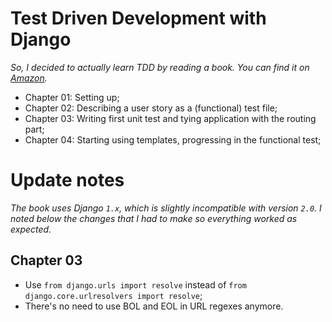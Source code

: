 # Test Driven Development with Django

_So, I decided to actually learn TDD by reading a book. You can find it on
[Amazon](https://www.amazon.com/Test-Driven-Development-Python-Selenium-JavaScript/dp/1449364829)._

* Chapter 01: Setting up;
* Chapter 02: Describing a user story as a (functional) test file;
* Chapter 03: Writing first unit test and tying application with the routing part;
* Chapter 04: Starting using templates, progressing in the functional test;


# Update notes

_The book uses Django `1.x`, which is slightly incompatible with version `2.0`.
I noted below the changes that I had to make so everything worked as expected._

## Chapter 03

- Use `from django.urls import resolve` instead of
    `from django.core.urlresolvers import resolve`;
- There's no need to use BOL and EOL in URL regexes anymore.
